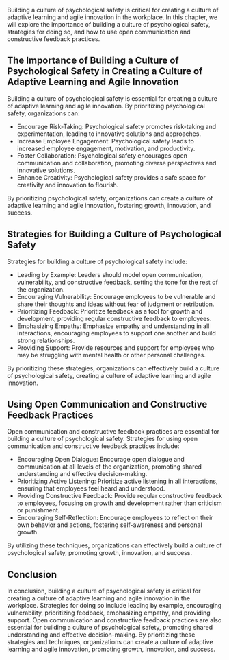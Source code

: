 
Building a culture of psychological safety is critical for creating a culture of adaptive learning and agile innovation in the workplace. In this chapter, we will explore the importance of building a culture of psychological safety, strategies for doing so, and how to use open communication and constructive feedback practices.

The Importance of Building a Culture of Psychological Safety in Creating a Culture of Adaptive Learning and Agile Innovation
----------------------------------------------------------------------------------------------------------------------------

Building a culture of psychological safety is essential for creating a culture of adaptive learning and agile innovation. By prioritizing psychological safety, organizations can:

* Encourage Risk-Taking: Psychological safety promotes risk-taking and experimentation, leading to innovative solutions and approaches.
* Increase Employee Engagement: Psychological safety leads to increased employee engagement, motivation, and productivity.
* Foster Collaboration: Psychological safety encourages open communication and collaboration, promoting diverse perspectives and innovative solutions.
* Enhance Creativity: Psychological safety provides a safe space for creativity and innovation to flourish.

By prioritizing psychological safety, organizations can create a culture of adaptive learning and agile innovation, fostering growth, innovation, and success.

Strategies for Building a Culture of Psychological Safety
---------------------------------------------------------

Strategies for building a culture of psychological safety include:

* Leading by Example: Leaders should model open communication, vulnerability, and constructive feedback, setting the tone for the rest of the organization.
* Encouraging Vulnerability: Encourage employees to be vulnerable and share their thoughts and ideas without fear of judgment or retribution.
* Prioritizing Feedback: Prioritize feedback as a tool for growth and development, providing regular constructive feedback to employees.
* Emphasizing Empathy: Emphasize empathy and understanding in all interactions, encouraging employees to support one another and build strong relationships.
* Providing Support: Provide resources and support for employees who may be struggling with mental health or other personal challenges.

By prioritizing these strategies, organizations can effectively build a culture of psychological safety, creating a culture of adaptive learning and agile innovation.

Using Open Communication and Constructive Feedback Practices
------------------------------------------------------------

Open communication and constructive feedback practices are essential for building a culture of psychological safety. Strategies for using open communication and constructive feedback practices include:

* Encouraging Open Dialogue: Encourage open dialogue and communication at all levels of the organization, promoting shared understanding and effective decision-making.
* Prioritizing Active Listening: Prioritize active listening in all interactions, ensuring that employees feel heard and understood.
* Providing Constructive Feedback: Provide regular constructive feedback to employees, focusing on growth and development rather than criticism or punishment.
* Encouraging Self-Reflection: Encourage employees to reflect on their own behavior and actions, fostering self-awareness and personal growth.

By utilizing these techniques, organizations can effectively build a culture of psychological safety, promoting growth, innovation, and success.

Conclusion
----------

In conclusion, building a culture of psychological safety is critical for creating a culture of adaptive learning and agile innovation in the workplace. Strategies for doing so include leading by example, encouraging vulnerability, prioritizing feedback, emphasizing empathy, and providing support. Open communication and constructive feedback practices are also essential for building a culture of psychological safety, promoting shared understanding and effective decision-making. By prioritizing these strategies and techniques, organizations can create a culture of adaptive learning and agile innovation, promoting growth, innovation, and success.

